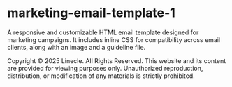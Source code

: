 # marketing-email-template-1
A responsive and customizable HTML email template designed for marketing campaigns. It includes inline CSS for compatibility across email clients, along with an image and a guideline file.

Copyright © 2025 Linecle. All Rights Reserved.
This website and its content are provided for viewing purposes only. Unauthorized reproduction, distribution, or modification of any materials is strictly prohibited.
